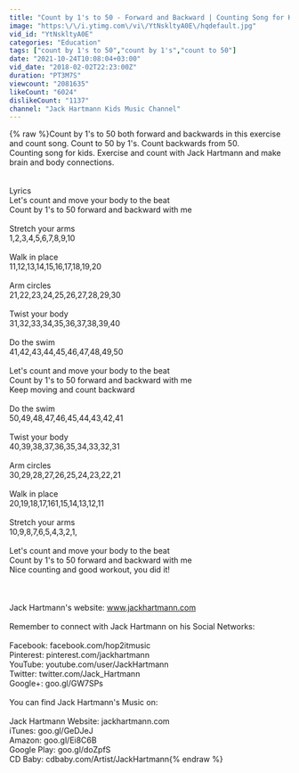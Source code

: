 ```yaml
---
title: "Count by 1's to 50 - Forward and Backward | Counting Song for Kids | Count to 50 | Jack Hartmann"
image: "https:\/\/i.ytimg.com\/vi\/YtNskltyA0E\/hqdefault.jpg"
vid_id: "YtNskltyA0E"
categories: "Education"
tags: ["count by 1's to 50","count by 1's","count to 50"]
date: "2021-10-24T10:08:04+03:00"
vid_date: "2018-02-02T22:23:00Z"
duration: "PT3M7S"
viewcount: "2081635"
likeCount: "6024"
dislikeCount: "1137"
channel: "Jack Hartmann Kids Music Channel"
---
```

{% raw %}Count by 1's to 50 both forward and backwards in this exercise and count song. Count to 50 by 1's.  Count backwards from 50. <br /> Counting song for kids. Exercise and count with Jack Hartmann and make brain and body connections.<br /><br /><br />Lyrics<br />Let's count and move your body to the beat<br />Count by 1's to 50 forward and backward with me<br /><br />Stretch your arms<br />1,2,3,4,5,6,7,8,9,10<br /><br />Walk in place<br />11,12,13,14,15,16,17,18,19,20<br /><br />Arm circles<br />21,22,23,24,25,26,27,28,29,30<br /><br />Twist your body<br />31,32,33,34,35,36,37,38,39,40<br /><br />Do the swim<br />41,42,43,44,45,46,47,48,49,50<br /><br />Let's count and move your body to the beat<br />Count by 1's to 50 forward and backward with me<br />Keep moving and count backward<br /><br />Do the swim<br />50,49,48,47,46,45,44,43,42,41<br /><br />Twist your body<br />40,39,38,37,36,35,34,33,32,31<br /><br />Arm circles<br />30,29,28,27,26,25,24,23,22,21<br /><br />Walk in place<br />20,19,18,17,161,15,14,13,12,11<br /><br />Stretch your arms<br />10,9,8,7,6,5,4,3,2,1,<br /><br />Let's count and move your body to the beat<br />Count by 1's to 50 forward and backward with me<br />Nice counting and good workout, you did it!<br /><br /><br /><br />Jack Hartmann's website: www.jackhartmann.com<br /><br />Remember to connect with Jack Hartmann on his Social Networks:<br /><br />Facebook: facebook.com/hop2itmusic<br />Pinterest: pinterest.com/jackhartmann<br />YouTube: youtube.com/user/JackHartmann<br />Twitter: twitter.com/Jack_Hartmann<br />Google+: goo.gl/GW7SPs<br /><br />You can find Jack Hartmann's Music on:<br /><br />Jack Hartmann Website: jackhartmann.com<br />iTunes: goo.gl/GeDJeJ<br />Amazon: goo.gl/Ei8C6B<br />Google Play: goo.gl/doZpfS<br />CD Baby: cdbaby.com/Artist/JackHartmann{% endraw %}
